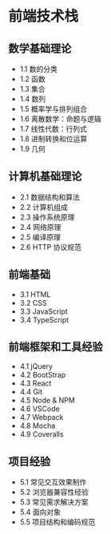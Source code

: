 # 前端技术栈

## 数学基础理论
* 1.1 数的分类
* 1.2 函数
* 1.3 集合
* 1.4 数列
* 1.5 概率学与排列组合
* 1.6 离散数学：命题与逻辑
* 1.7 线性代数：行列式
* 1.8 进制转换和位运算
* 1.9 几何

## 计算机基础理论
* 2.1 数据结构和算法
* 2.2 计算机组成
* 2.3 操作系统原理
* 2.4 网络原理
* 2.5 编译原理
* 2.6 HTTP 协议规范

## 前端基础
* 3.1 HTML
* 3.2 CSS
* 3.3 JavaScript
* 3.4 TypeScript

## 前端框架和工具经验
* 4.1 jQuery
* 4.2 BootStrap
* 4.3 React
* 4.4 Git
* 4.5 Node & NPM
* 4.6 VSCode
* 4.7 Webpack
* 4.8 Mocha
* 4.9 Coveralls

## 项目经验
* 5.1 常见交互效果制作
* 5.2 浏览器兼容性经验
* 5.3 常见需求解决方案
* 5.4 面向对象
* 5.5 项目结构和编码规范